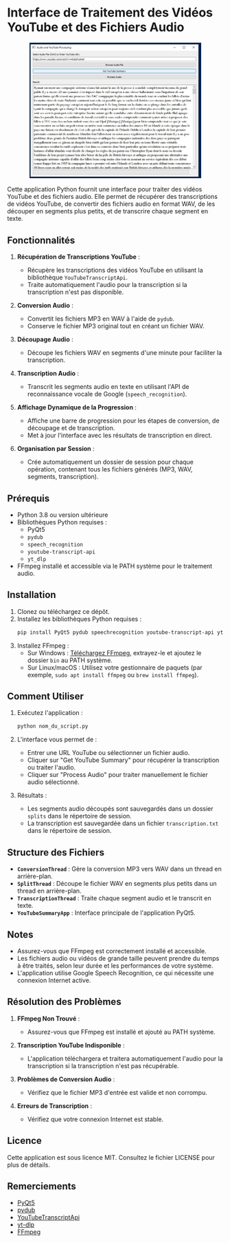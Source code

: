 
# Interface de Traitement des Vidéos YouTube et des Fichiers Audio

<p align="center">
  <img src="https://github.com/RalphMasson/YoutubeText/blob/main/YoutubeText_demo.jpg" width="400" />
</p>

Cette application Python fournit une interface pour traiter des vidéos YouTube et des fichiers audio. Elle permet de récupérer des transcriptions de vidéos YouTube, de convertir des fichiers audio en format WAV, de les découper en segments plus petits, et de transcrire chaque segment en texte.

## Fonctionnalités

1. **Récupération de Transcriptions YouTube** :

   - Récupère les transcriptions des vidéos YouTube en utilisant la bibliothèque `YouTubeTranscriptApi`.
   - Traite automatiquement l'audio pour la transcription si la transcription n'est pas disponible.

2. **Conversion Audio** :

   - Convertit les fichiers MP3 en WAV à l'aide de `pydub`.
   - Conserve le fichier MP3 original tout en créant un fichier WAV.

3. **Découpage Audio** :

   - Découpe les fichiers WAV en segments d'une minute pour faciliter la transcription.

4. **Transcription Audio** :

   - Transcrit les segments audio en texte en utilisant l'API de reconnaissance vocale de Google (`speech_recognition`).

5. **Affichage Dynamique de la Progression** :

   - Affiche une barre de progression pour les étapes de conversion, de découpage et de transcription.
   - Met à jour l'interface avec les résultats de transcription en direct.

6. **Organisation par Session** :

   - Crée automatiquement un dossier de session pour chaque opération, contenant tous les fichiers générés (MP3, WAV, segments, transcription).

## Prérequis

- Python 3.8 ou version ultérieure
- Bibliothèques Python requises :
  - PyQt5
  - `pydub`
  - `speech_recognition`
  - `youtube-transcript-api`
  - `yt_dlp`
- FFmpeg installé et accessible via le PATH système pour le traitement audio.

## Installation

1. Clonez ou téléchargez ce dépôt.
2. Installez les bibliothèques Python requises :
   ```bash
   pip install PyQt5 pydub speechrecognition youtube-transcript-api yt-dlp
   ```
3. Installez FFmpeg :
   - Sur Windows : [Téléchargez FFmpeg](https://ffmpeg.org/download.html), extrayez-le et ajoutez le dossier `bin` au PATH système.
   - Sur Linux/macOS : Utilisez votre gestionnaire de paquets (par exemple, `sudo apt install ffmpeg` ou `brew install ffmpeg`).

## Comment Utiliser

1. Exécutez l'application :

   ```bash
   python nom_du_script.py
   ```

2. L'interface vous permet de :

   - Entrer une URL YouTube ou sélectionner un fichier audio.
   - Cliquer sur "Get YouTube Summary" pour récupérer la transcription ou traiter l'audio.
   - Cliquer sur "Process Audio" pour traiter manuellement le fichier audio sélectionné.

3. Résultats :

   - Les segments audio découpés sont sauvegardés dans un dossier `splits` dans le répertoire de session.
   - La transcription est sauvegardée dans un fichier `transcription.txt` dans le répertoire de session.

## Structure des Fichiers

- **`ConversionThread`** :
  Gère la conversion MP3 vers WAV dans un thread en arrière-plan.
- **`SplitThread`** :
  Découpe le fichier WAV en segments plus petits dans un thread en arrière-plan.
- **`TranscriptionThread`** :
  Traite chaque segment audio et le transcrit en texte.
- **`YouTubeSummaryApp`** :
  Interface principale de l'application PyQt5.

## Notes

- Assurez-vous que FFmpeg est correctement installé et accessible.
- Les fichiers audio ou vidéos de grande taille peuvent prendre du temps à être traités, selon leur durée et les performances de votre système.
- L'application utilise Google Speech Recognition, ce qui nécessite une connexion Internet active.

## Résolution des Problèmes

1. **FFmpeg Non Trouvé** :

   - Assurez-vous que FFmpeg est installé et ajouté au PATH système.

2. **Transcription YouTube Indisponible** :

   - L'application téléchargera et traitera automatiquement l'audio pour la transcription si la transcription n'est pas récupérable.

3. **Problèmes de Conversion Audio** :

   - Vérifiez que le fichier MP3 d'entrée est valide et non corrompu.

4. **Erreurs de Transcription** :

   - Vérifiez que votre connexion Internet est stable.

## Licence

Cette application est sous licence MIT. Consultez le fichier LICENSE pour plus de détails.

## Remerciements

- [PyQt5](https://riverbankcomputing.com/software/pyqt/intro)
- [pydub](https://github.com/jiaaro/pydub)
- [YouTubeTranscriptApi](https://github.com/jdepoix/youtube-transcript-api)
- [yt-dlp](https://github.com/yt-dlp/yt-dlp)
- [FFmpeg](https://ffmpeg.org/)
